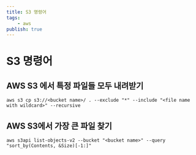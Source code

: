```yaml
---
title: S3 명령어
tags:
    - aws
publish: true
---
```


# S3 명령어

## AWS S3 에서 특정 파일들 모두 내려받기

```shell
aws s3 cp s3://<bucket name>/ . --exclude "*" --include "<file name with wildcard>" --recursive
```

## AWS S3에서 가장 큰 파일 찾기

```shell
aws s3api list-objects-v2 --bucket "<bucket name>" --query "sort_by(Contents, &Size)[-1:]"
```
